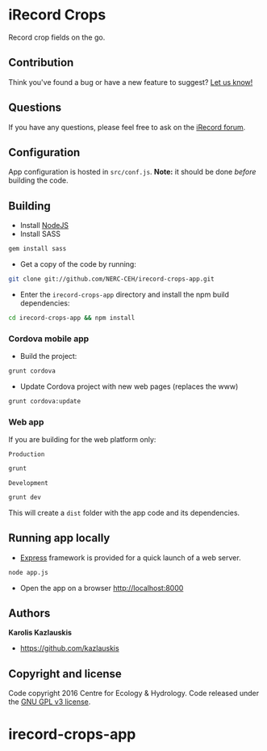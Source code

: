 # iRecord Crops

Record crop fields on the go.

## Contribution

Think you've found a bug or have a new feature to suggest?
[Let us know!](https://github.com/NERC-CEH/irecord-crops-app/issues)

## Questions

If you have any questions, please feel free to ask on the
[iRecord forum](http://www.brc.ac.uk/irecord/forum/26).


## Configuration

App configuration is hosted in `src/conf.js`. **Note:** it should be done *before* building the code.


## Building

- Install [NodeJS](http://nodejs.org/)
- Install SASS 

```bash
gem install sass
```

- Get a copy of the code by running:

```bash
git clone git://github.com/NERC-CEH/irecord-crops-app.git
```

- Enter the `irecord-crops-app` directory and install the npm build dependencies:

```bash
cd irecord-crops-app && npm install
```


### Cordova mobile app

- Build the project:

```bash
grunt cordova
```

- Update Cordova project with new web pages (replaces the www)

```bash
grunt cordova:update
```

### Web app

If you are building for the web platform only:

`Production`

```bash
grunt
```

`Development`

```bash
grunt dev
```

This will create a `dist` folder with the app code and its dependencies.


## Running app locally

- [Express](http://expressjs.com/) framework is provided for a quick
launch of a web server.

```bash
node app.js
```

- Open the app on a browser [http://localhost:8000](http://localhost:8000)


## Authors

**Karolis Kazlauskis**

- <https://github.com/kazlauskis>


## Copyright and license

Code copyright 2016 Centre for Ecology & Hydrology.
Code released under the [GNU GPL v3 license](LICENSE).
# irecord-crops-app
